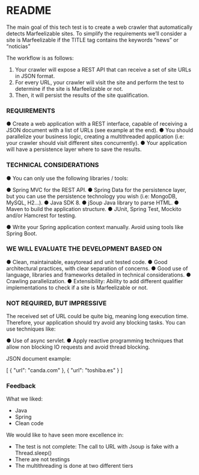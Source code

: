 # README #

The main goal of this tech test is to create a web crawler that automatically detects Marfeelizable sites. 
To simplify the requirements we’ll consider a site is Marfeelizable if the TITLE tag contains the keywords “news” or “noticias” 
 
The workflow is as follows: 
 
1. Your crawler will expose a REST API that can receive a set of site URLs in JSON format.  
2. For every URL, your crawler will visit the site and perform the test to determine if the site is Marfeelizable or not. 
3. Then, it will persist the results of the site qualification. 
 
### REQUIREMENTS ###
 
● Create a web application with a REST interface, capable of receiving a JSON 
document with a list of URLs (see example at the end). 
● You should parallelize your business logic, creating a multithreaded application (i.e: 
your crawler should visit different sites concurrently). 
● Your application will have a persistence layer where to save the results. 
 
### TECHNICAL CONSIDERATIONS ###
 
● You can only use the following libraries / tools: 
 
● Spring MVC for the REST API. 
● Spring Data for the persistence layer, but you can use the persistence 
technology you wish (i.e: MongoDB, MySQL, H2...). 
● Java SDK 8. 
● jSoup Java library to parse HTML. 
● Maven to build the application structure. 
● JUnit, Spring Test, Mockito and/or Hamcrest for testing. 
 
● Write your Spring application context manually. Avoid using tools like Spring Boot. 
 
### WE WILL EVALUATE THE DEVELOPMENT BASED ON ###
 
● Clean, maintainable, easy­to­read and unit tested code. 
● Good architectural practices, with clear separation of concerns. ● Good use of language, libraries and frameworks detailed in technical considerations. 
● Crawling parallelization. 
● Extensibility: Ability to add different qualifier implementations to check if a site is 
Marfeelizable or not. 
 
 
### NOT REQUIRED, BUT IMPRESSIVE ###
 
The received set of URL could be quite big, meaning long execution time. Therefore, your 
application should try avoid any blocking tasks. You can use techniques like: 
 
● Use of async servlet. 
● Apply reactive programming techniques that allow non blocking IO requests and avoid 
thread blocking. 
 
 
JSON document example: 
 
[ 
    { 
        "url": "c­and­a.com" 
    }, 
    { 
        "url": "toshiba.es" 
    } 
] 

### Feedback ###

What we liked: 

* Java 
* Spring
* Clean code

We would like to have seen more excellence in: 

* The test is not complete: The call to URL with Jsoup is fake with a Thread.sleep()
* There are not testings
* The multithreading is done at two different tiers

